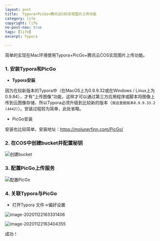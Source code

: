 ```yaml
---
layout: post
title:  Typora+PicGo+腾讯云COS实现图片上传功能
category: life
copyright: life
no-post-nav: true
tags: [life]
excerpt: Typora

---
```


简单的实现在Mac环境使用Typora+PicGo+腾讯云COS实现图片上传功能。



<!--more-->

### 1. 安装Typora和PicGo

- **Typora安装**

因为在较新版本的Typora中（在MacOS上为0.9.9.32或在Windows / Linux上为0.9.84），才有“上传图像”功能，这样才可以通过第三方应用程序或脚本将图像上传到云图像存储，所以Typora必须升级到比较新的版本（`我这里是版本0.9.9.33.2 (4442)`）。安装过程较为简单，此处省略。

- PicGo安装

安装也比较简单，安装地址：https://molunerfinn.com/PicGo/



### 2. 在COS中创建bucket并配置秘钥

![创建bucket](https://funnylu-1259196254.cos.ap-beijing.myqcloud.com/java/image-20201122161222112.png)



### 3. 配置PicGo上传服务

![配置PicGo](https://funnylu-1259196254.cos.ap-beijing.myqcloud.com/java/image-20201122163013670.png)



### 4. 关联Typora与PicGo

- 打开Typora 文件->偏好设置

![image-20201122163331406](https://funnylu-1259196254.cos.ap-beijing.myqcloud.com/java/image-20201122163331406.png)

![image-20201122163404355](https://funnylu-1259196254.cos.ap-beijing.myqcloud.com/java/image-20201122163404355.png)



成功！